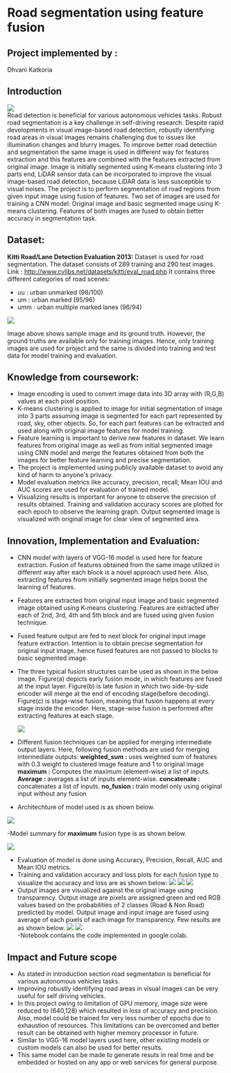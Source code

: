 # Road segmentation using feature fusion

## Project implemented by : 
Dhvani Katkoria

## Introduction

  
   <img src = 'image_dataset/road_seg.png' /> <br />
Road detection is beneficial for various autonomous vehicles tasks. Robust road segmentation is a key challenge in self-driving research. Despite rapid developments in visual image-based road detection, robustly identifying road areas in visual images remains challenging due to issues like illumination changes and blurry images. To improve better road detection and segmentation the same image is used in different way for features extraction and this features are combined with the features extracted from original image. Image is initially segmented using K-means clustering into 3 parts end, LiDAR sensor data can be incorporated to improve the visual image-based road detection, because LiDAR data is less susceptible to visual noises. The project is to perform segmentation of road regions from given input image using fusion of features. Two set of images are used for training a CNN model: Original image and basic segmented image using K-means clustering. Features of both images are fused to obtain better accuracy in segmentation task. 


## Dataset: 
**Kitti Road/Lane Detection Evaluation 2013:** Dataset is used for road segmentation. The dataset consists of 289 training and 290 test images. Link : http://www.cvlibs.net/datasets/kitti/eval_road.php It contains three different categories of road scenes:

- uu : urban unmarked (98/100)
- um : urban marked (95/96)
- umm : urban multiple marked lanes (96/94)


 <img src = 'image_dataset/dataset.png' /> 
 
Image above shows sample image and its ground truth. However, the ground truths are available only for training images. Hence, only training images are used for project and the same is divided into training and test data for model training and evaluation. <br />


## Knowledge from coursework:

- Image encoding is used to convert image data into 3D array with (R,G,B) values at each pixel position.
- K-means clustering is applied to image for initial segmentation of image into 3 parts assuming image is segmented for each part represented by road, sky, other objects. So, for each part features can be extracted and used along with original image features for model training.
- Feature learning is important to derive new features in dataset. We learn features from original image as well as from initial segmented image using CNN model and merge the features obtained from both the images for better feature learning and precise segmentation.
- The project is implemented using publicly available dataset to avoid any kind of harm to anyone's privacy. 
- Model evaluation metrics like accuracy, precision, recall, Mean IOU and AUC scores are used for evaluation of trained model.
- Visualizing results is important for anyone to observe the precision of results obtained. Training and validation accuracy scores are plotted for each epoch to observe the learning graph. Output segmented image is visualized with original image for clear view of segmented area.

## Innovation, Implementation and Evaluation:

- CNN model with layers of VGG-16 model is used here for feature extraction. Fusion of features obtained from the same image utilized in different way after each block is a novel approach used here. Also, extracting features from initially segmented image helps boost the learning of features.
- Features are extracted from original input image and basic segmented image obtained using K-means clustering. Features are extracted after each of 2nd, 3rd, 4th and 5th block and are fused using given fusion technique. 
- Fused feature output are fed to next block for original input image feature extraction. Intention is to obtain precise segmentation for original input image, hence fused features are not passed to blocks to basic segmented image. 
- The three typical fusion structures can be used as shown in the below image. Figure(a) depicts early fusion mode, in which features are fused at the input layer. Figure(b) is late fusion in which two side-by-side encoder will merge at the end of encoding stage(before decoding). Figure(c) is stage-wise fusion, meaning that fusion happens at every stage inside the encoder. Here, stage-wise fusion is performed after extracting features at each stage.

     <img src = 'image_dataset/fusion.png' /> 

- Different fusion techniques can be applied for merging intermediate output layers. Here, following fusion methods are used for merging intermediate outputs: 
**weighted_sum :** uses weighted sum of features with 0.3 weight to clustered image feature and 1 to original image
**maximum :** Computes the maximum (element-wise) a list of inputs.
**Average :** averages a list of inputs element-wise.
**concatenate :** concatenates a list of inputs.
**no_fusion :** train model only using original input without any fusion
- Architechture of model used is as shown below.
<img src = 'image_dataset/architechture.png' />

-Model summary for **maximum** fusion type is as shown below.

   <img src = 'image_dataset/model.png' /> 

- Evaluation of model is done using Accuracy, Precision, Recall, AUC and Mean IOU metrics.
- Training and validation accuracy and loss plots for each fusion type to visualize the accuracy and loss are as shown below:
   <img src = 'image_dataset/acc.png' />  <img src = 'image_dataset/img_only_acc.png' /> 
   <img src = 'image_dataset/loss.png' />  
- Output images are visualized against the original image using transparency. Output image are pixels are assigned green and red RGB values based on the probabilities of 2 classes (Road & Non Road) predicted by model. Output image and input image are fused using average of each pixels of each image for transparency. Few results are as shown below. 
   <img src = 'image_dataset/output.png' /> 
   <img src = 'image_dataset/table.png' />  
-Notebook contains the code implemented in google colab.


## Impact and Future scope
- As stated in introduction section road segmentation is beneficial for various autonomous vehicles tasks.
- Improving robustly identifying road areas in visual images can be very useful for self driving vehicles.
- In this project owing to limitation of GPU memory, image size were reduced to (640,128) which resulted in loss of accuracy and precision. Also, model could be trained for very less number of epochs due to exhaustion of resources. This limitations can be overcomed and better result can be obtained with higher memory processor in future.
- Similar to VGG-16 model layers used here, other existing models or custom models can also be used for better results.
- This same model can be made to generate resuts in real time and be embedded or hosted on any app or web services for general purpose.
